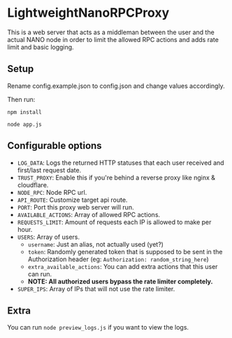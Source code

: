 # LightweightNanoRPCProxy

This is a web server that acts as a middleman between the user and the actual NANO node in order to limit the allowed RPC actions and adds rate limit and basic logging. 

## Setup
Rename config.example.json to config.json and change values accordingly.

Then run: 
```
npm install
```

```
node app.js
```

## Configurable options

* `LOG_DATA`: Logs the returned HTTP statuses that each user received and first/last request date.
* `TRUST_PROXY`: Enable this if you're behind a reverse proxy like nginx & cloudflare.
* `NODE_RPC`: Node RPC url.
* `API_ROUTE`: Customize target api route.
* `PORT`: Port this proxy web server will run.
* `AVAILABLE_ACTIONS`: Array of allowed RPC actions.
* `REQUESTS_LIMIT`: Amount of requests each IP is allowed to make per hour.
* `USERS`: Array of users.
  * `username`: Just an alias, not actually used (yet?)
  * `token`: Randomly generated token that is supposed to be sent in the Authorization header (eg: `Authorization: random_string_here`)
  * `extra_available_actions`: You can add extra actions that this user can run.
  * **NOTE: All authorized users bypass the rate limiter completely.**
* `SUPER_IPS`: Array of IPs that will not use the rate limiter.

## Extra

You can run `node preview_logs.js` if you want to view the logs. 
